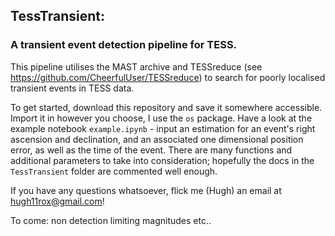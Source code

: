 ## TessTransient: 
### A transient event detection pipeline for TESS.

This pipeline utilises the MAST archive and TESSreduce (see https://github.com/CheerfulUser/TESSreduce) to search for poorly localised transient events in TESS data. 

To get started, download this repository and save it somewhere accessible. Import it in however you choose, I use the `os` package. Have a look at the example notebook `example.ipynb` - input an estimation for an event's right ascension and declination, and an associated one dimensional position error, as well as the time of the event. There are many functions and additional parameters to take into consideration; hopefully the docs in the `TessTransient` folder are commented well enough. 

If you have any questions whatsoever, flick me (Hugh) an email at hugh11rox@gmail.com!

To come: non detection limiting magnitudes etc..

